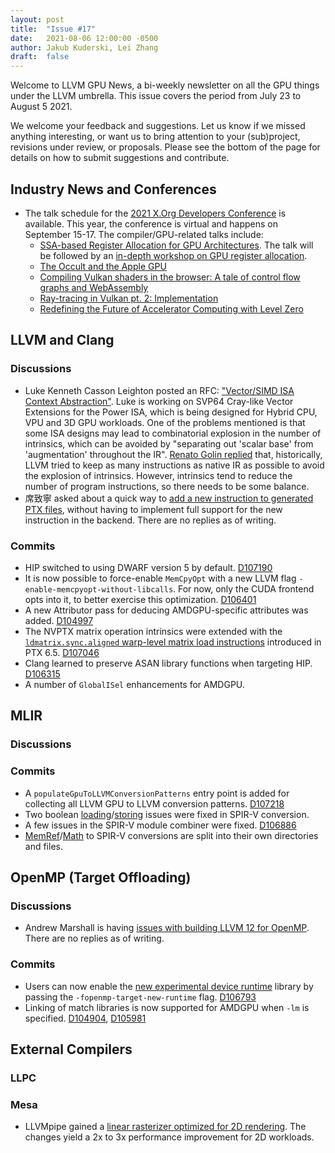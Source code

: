 ```yaml
---
layout: post
title:  "Issue #17"
date:   2021-08-06 12:00:00 -0500
author: Jakub Kuderski, Lei Zhang
draft:  false
---
```


Welcome to LLVM GPU News, a bi-weekly newsletter on all the GPU things under the LLVM umbrella.
This issue covers the period from July 23 to August 5 2021.

We welcome your feedback and suggestions. Let us know if we missed anything interesting, or want us to bring attention to your (sub)project, revisions under review, or proposals. Please see the bottom of the page for details on how to submit suggestions and contribute.


## Industry News and Conferences

*  The talk schedule for the [2021 X.Org Developers Conference](https://indico.freedesktop.org/event/1/page/1-overview) is available. This year, the conference is virtual and happens on September 15-17. The compiler/GPU-related talks include:
   -  [SSA-based Register Allocation for GPU Architectures](https://indico.freedesktop.org/event/1/contributions/7/). The talk will be followed by an [in-depth workshop on GPU register allocation](https://indico.freedesktop.org/event/1/contributions/1/).
   -  [The Occult and the Apple GPU](https://indico.freedesktop.org/event/1/contributions/10/)
   -  [Compiling Vulkan shaders in the browser: A tale of control flow graphs and WebAssembly](https://indico.freedesktop.org/event/1/contributions/22/)
   -  [Ray-tracing in Vulkan pt. 2: Implementation](https://indico.freedesktop.org/event/1/contributions/17/)
   -  [Redefining the Future of Accelerator Computing with Level Zero](https://indico.freedesktop.org/event/1/contributions/13/)


##  LLVM and Clang

### Discussions

*  Luke Kenneth Casson Leighton posted an RFC: ["Vector/SIMD ISA Context Abstraction"](https://lists.llvm.org/pipermail/llvm-dev/2021-July/152008.html). Luke is working on SVP64 Cray-like Vector Extensions for the Power ISA, which is being designed for Hybrid CPU, VPU and 3D GPU workloads. One of the problems mentioned is that some ISA designs may lead to combinatorial explosion in the number of intrinsics, which can be avoided by "separating out 'scalar base' from 'augmentation' throughout the IR". [Renato Golin replied](https://lists.llvm.org/pipermail/llvm-dev/2021-August/152025.html) that, historically, LLVM tried to keep as many instructions as native IR as possible to avoid the explosion of intrinsics. However, intrinsics tend to reduce the number of program instructions, so there needs to be some balance.
*  席致寧 asked about a quick way to [add a new instruction to generated PTX files](https://lists.llvm.org/pipermail/llvm-dev/2021-August/152047.html), without having to implement full support for the new instruction in the backend. There are no replies as of writing.

### Commits

*  HIP switched to using DWARF version 5 by default. [D107190](https://reviews.llvm.org/D107190)
*  It is now possible to force-enable `MemCpyOpt` with a new LLVM flag `-enable-memcpyopt-without-libcalls`. For now, only the CUDA frontend opts into it, to better exercise this optimization. [D106401](https://reviews.llvm.org/D106401)
*  A new Attributor pass for deducing AMDGPU-specific attributes was added. [D104997](https://reviews.llvm.org/D104997)
*  The NVPTX matrix operation intrinsics were extended with the [`ldmatrix.sync.aligned` warp-level matrix load instructions](https://docs.nvidia.com/cuda/parallel-thread-execution/index.html#warp-level-matrix-instructions-ldmatrix) introduced in PTX 6.5. [D107046](https://reviews.llvm.org/D107046)
*  Clang learned to preserve ASAN library functions when targeting HIP. [D106315](https://reviews.llvm.org/D106315)
*  A number of `GlobalISel` enhancements for AMDGPU.


## MLIR

### Discussions

### Commits

*  A `populateGpuToLLVMConversionPatterns` entry point is added for collecting all LLVM GPU to LLVM conversion patterns. [D107218](https://reviews.llvm.org/D107218) 
*  Two boolean [loading](https://reviews.llvm.org/D107119)/[storing](https://reviews.llvm.org/D107114) issues were fixed in SPIR-V conversion.
*  A few issues in the SPIR-V module combiner were fixed. [D106886](https://reviews.llvm.org/D106886)
*  [MemRef](https://reviews.llvm.org/D107094)/[Math](https://reviews.llvm.org/D107093) to SPIR-V conversions are split into their own directories and files. 


## OpenMP (Target Offloading)

### Discussions

*  Andrew Marshall is having [issues with building LLVM 12 for OpenMP](https://llvm.discourse.group/t/problem-compiling-openmp-project-for-llvm-12/4034). There are no replies as of writing.

### Commits

*  Users can now enable the [new experimental device runtime](https://lists.llvm.org/pipermail/openmp-dev/2021-August/004073.html) library by passing the `-fopenmp-target-new-runtime` flag. [D106793](https://reviews.llvm.org/D106793)
*  Linking of match libraries is now supported for AMDGPU when `-lm` is specified. [D104904](https://reviews.llvm.org/D104904), [D105981](https://reviews.llvm.org/D105981)


## External Compilers

### LLPC

### Mesa
*  LLVMpipe gained a [linear rasterizer optimized for 2D rendering](https://gitlab.freedesktop.org/mesa/mesa/-/merge_requests/11969). The changes yield a 2x to 3x performance improvement for 2D workloads.
